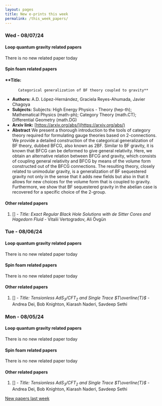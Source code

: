```yaml
---
layout: pages
title: New e-prints this week
permalink: /this_week_papers/
---
```




### Wed - 08/07/24

#### Loop quantum gravity related papers

There is no new related paper today 

#### Spin foam related papers

#### **Title:
          Categorical generalization of BF theory coupled to gravity**
 - **Authors:** A.D. López-Hernández, Graciela Reyes-Ahumada, Javier Chagoya
 - **Subjects:** Subjects:
High Energy Physics - Theory (hep-th); Mathematical Physics (math-ph); Category Theory (math.CT); Differential Geometry (math.DG)
 - **Arxiv link:** [https://arxiv.org/abs/](https://arxiv.org/abs/)
 - **Abstract**
 We present a thorough introduction to the tools of category theory required for formulating gauge theories based on 2-connections. We provide a detailed construction of the categorical generalization of BF theory, dubbed BFCG, also known as 2BF. Similar to BF gravity, it is known that BFCG can be deformed to give general relativity. Here, we obtain an alternative relation between BFCG and gravity, which consists of coupling general relativity and BFCG by means of the volume form constructed out of the BFCG connections. The resulting theory, closely related to unimodular gravity, is a generalization of BF sequestered gravity not only in the sense that it adds new fields but also in that it allows for new choices for the volume form that is coupled to gravity. Furthermore, we show that BF sequestered gravity in the abelian case is recovered for a specific choice of the 2-group. 



#### Other related papers

1. [[]](https://arxiv.org/abs/) - *Title:
          Exact Regular Black Hole Solutions with de Sitter Cores and Hagedorn Fluid* - Vitalii Vertogradov, Ali Övgün



### Tue - 08/06/24

#### Loop quantum gravity related papers

There is no new related paper today 

#### Spin foam related papers

There is no new related paper today 



#### Other related papers

1. [[]](https://arxiv.org/abs/) - *Title:
          Tensionless AdS$_3$/CFT$_2$ and Single Trace $T\overline{T}$* - Andrea Dei, Bob Knighton, Kiarash Naderi, Savdeep Sethi



### Mon - 08/05/24

#### Loop quantum gravity related papers

There is no new related paper today 

#### Spin foam related papers

There is no new related paper today 



#### Other related papers

1. [[]](https://arxiv.org/abs/) - *Title:
          Tensionless AdS$_3$/CFT$_2$ and Single Trace $T\overline{T}$* - Andrea Dei, Bob Knighton, Kiarash Naderi, Savdeep Sethi






[New papers last week]({{site.url}}/archived/weekly/pre-prints/2024/08/05/archived_weekly_papers.html)